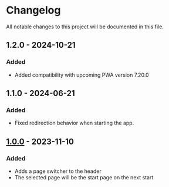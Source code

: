 # Changelog

All notable changes to this project will be documented in this file.

## 1.2.0 - 2024-10-21
### Added
- Added compatibility with upcoming PWA version 7.20.0

## 1.1.0 - 2024-06-21
### Added
- Fixed redirection behavior when starting the app.

## [1.0.0] - 2023-11-10
### Added
- Adds a page switcher to the header
- The selected page will be the start page on the next start

[Unreleased]: https://github.com/shopgate/ext-cliplister/compare/v1.0.0...HEAD
[1.0.0]: https://github.com/shopgate/ext-cliplister/compare/v0.0.1...v1.0.0
